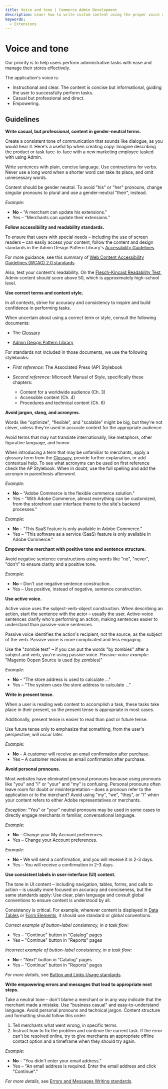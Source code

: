 ```yaml
---
title: Voice and tone | Commerce Admin Development
description: Leanr how to write custom content using the proper voice and tone for the Adobe Commerce and Magento Open Source Admin application.
keywords:
  - Extensions
---
```


# Voice and tone

Our priority is to help users perform administrative tasks with ease and manage their stores effectively.

The application's voice is:

*  Instructional and clear. The content is concise but informational, guiding the user to successfully perform tasks.
*  Casual but professional and direct.
*  Empowering.

## Guidelines

**Write casual, but professional, content in gender-neutral terms.**

Create a consistent tone of communication that sounds like dialogue, as you would hear it. Here's a useful tip when creating copy: Imagine describing the product or task face-to-face with a new marketing employee tasked with using Admin.

Write sentences with plain, concise language. Use contractions for verbs. Never use a long word when a shorter word can take its place, and omit unnecessary words.

Content should be gender neutral. To avoid "his" or "her" pronouns, change singular pronouns to plural and use a gender-neutral "their", instead.

*Example:*

*  **No** – "A merchant can update his extensions."
*  Yes – "Merchants can update their extensions."

**Follow accessibility and readability standards.**

To ensure that users with special needs – including the use of screen readers – can easily access your content, follow the content and design standards in the Admin Design Pattern Library's [Accessibility Guidelines](https://developer.adobe.com/commerce/admin-developer/pattern-library/general/accessibility-guidelines/).

For more guidance, see this summary of [Web Content Accessibility Guidelines (WCAG) 2.0 standards](https://www.w3.org/WAI/WCAG20/glance/).

Also, test your content's readability. On the [Flesch-Kincaid Readability Test](http://www.readabilityformulas.com/free-readability-formula-tests.php), Admin content should score above 50, which is approximately high-school level.

**Use correct terms and content style.**

In all contexts, strive for accuracy and consistency to inspire and build confidence in performing tasks.

When uncertain about using a correct term or style, consult the following documents:

*  The [Glossary](https://glossary.magento.com/)

*  [Admin Design Pattern Library](https://developer.adobe.com/commerce/admin-developer/pattern-library/)

For standards not included in those documents, we use the following stylebooks:

*  *First reference:* The Associated Press (AP) Stylebook

*  *Second reference:* Microsoft Manual of Style, specifically these chapters:

   *  Content for a worldwide audience (Ch. 3)
   *  Accessible content (Ch. 4)
   *  Procedures and technical content (Ch. 6)

**Avoid jargon, slang, and acronyms.**

Words like "optimize", "flexible", and "scalable" might be big, but they're not clever, unless they're used in accurate context for the appropriate audience.

Avoid terms that may not translate internationally, like metaphors, other figurative language, and humor.

When introducing a term that may be unfamiliar to merchants, apply a glossary term from the [Glossary](https://glossary.magento.com/), provide further explanation, or add contextual help. To see what acronyms can be used on first reference check the AP Stylebook. When in doubt, use the full spelling and add the acronym in parenthesis afterword.

*Example:*

*  **No** – "Adobe Commerce is the flexible commerce solution."
*  Yes – "With Adobe Commerce, almost everything can be customized, from the storefront user interface theme to the site's backend processes."

*Example:*

*  **No** – "This SaaS feature is only available in Adobe Commerce."
*  Yes – "This software as a service (SaaS) feature is only available in Adobe Commerce."

**Empower the merchant with positive tone and sentence structure.**

Avoid negative sentence constructions using words like "no", "never", "don't" to ensure clarity and a positive tone.

*Example:*

* **No** – Don't use negative sentence construction.
*  Yes – Use positive, instead of negative, sentence construction.

**Use active voice.**

Active voice uses the subject-verb-object construction. When describing an action, start the sentence with the actor – usually the user. Active-voice sentences clarify who's performing an action, making sentences easier to understand than passive-voice sentences.

Passive voice identifies the action's recipient, not the source, as the subject of the verb. Passive voice is more complicated and less engaging.

Use the "zombie test" – if you can put the words "by zombies" after a subject and verb, you're using passive voice. *Passive-voice example:* "Magento Oopen Source is used (by zombies)"

*Example:*

*  **No**  – "The store address is used to calculate ..."
*  Yes – "The system uses the store address to calculate ..."

**Write in present tense.**

When a user is reading web content to accomplish a task, these tasks take place in their present, so the present tense is appropriate in most cases.

Additionally, present tense is easier to read than past or future tense.

Use future tense only to emphasize that something, from the user's perspective, will occur later.

*Example:*

*  **No** – A customer will receive an email confirmation after purchase.
*  Yes – A customer receives an email confirmation after purchase.

**Avoid personal pronouns.**

Most websites have eliminated personal pronouns because using pronouns like "you" and "I" or "your" and "my" is confusing. Personal pronouns often leave room for doubt or misinterpretation – does a pronoun refer to the application or to the merchant? Avoid using "my", "we", "they", or "I" when your content refers to either Adobe representatives or merchants.

*Exception:* "You" or "your" neutral pronouns may be used in some cases to directly engage merchants in familiar, conversational language.

*Example:*

*  **No** – Change your My Account preferences.
*  Yes – Change your Account preferences.

*Example:*

* **No** – We will send a confirmation, and you will receive it in 2-3 days.
*  Yes – You will receive a confirmation in 2-3 days.

**Use consistent labels in user-interface (UI) content.**

The tone in UI content – including navigation, tables, forms, and calls to action – is usually more focused on accuracy and conciseness, but the same standards apply: Use clear, plain language and consult global conventions to ensure content is understood by all.

Consistency is critical. For example, wherever content is displayed in [Data Tables](https://developer.adobe.com/commerce/admin-developer/pattern-library/displaying-data/datatable/) or [Form Elements](https://developer.adobe.com/commerce/admin-developer/pattern-library/getting-user-input/form-elements/), it should use standard or global conventions.

*Correct example of button-label consistency, in a task flow:*

*  Yes – "Continue" button in "Catalog" pages
*  Yes – "Continue" button in "Reports" pages

*Incorrect example of button-label consistency, in a task flow:*

* **No** – "Next" button in "Catalog" pages
*  Yes – "Continue" button in "Reports" pages

*For more details,* see [Button and Links Usage standards](buttons-and-links.md).

**Write empowering errors and messages that lead to appropriate next steps.**

Take a neutral tone – don't blame a merchant or in any way indicate that the merchant made a mistake. Use "business casual" and easy-to-understand language. Avoid personal pronouns and technical jargon. Content structure and formatting should follow this order:

1. Tell merchants what went wrong, in specific terms.
1. Instruct how to fix the problem and continue the current task. If the error can't be resolved online, try to give merchants an appropriate offline contact option and a timeframe when they should try again.

*Example:*

* **No** – "You didn't enter your email address."
*  Yes – "An email address is required. Enter the email address and click "Continue"."

*For more details,* see [Errors and Messages Writing standards](errors-and-messages.md).
